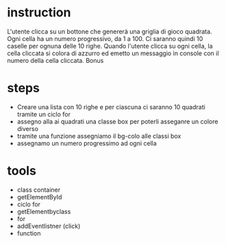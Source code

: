 # instruction 

L'utente clicca su un bottone che genererà una griglia di gioco quadrata.
Ogni cella ha un numero progressivo, da 1 a 100.
Ci saranno quindi 10 caselle per ognuna delle 10 righe.
Quando l'utente clicca su ogni cella, la cella cliccata si colora di azzurro ed emetto un messaggio in console con il numero della cella cliccata.
Bonus

# steps 
- Creare una lista con 10 righe e per ciascuna ci saranno 10 quadrati tramite un ciclo for 
- assegno alla ai quadrati una classe box per poterli asseganre un colore diverso
- tramite una funzione assegniamo il bg-colo alle classi box
- assegnamo un numero progressimo ad ogni cella



# tools
- class container
- getElementById
- ciclo for
- getElementbyclass
- for
- addEventlistner (click)
- function